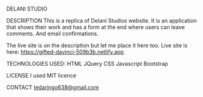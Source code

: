 DELANI STUDIO

DESCRIPTION
This is a replica of Delani Studios website. It is an application that shows their work and has a form at the end where users can leave comments. And email confirmations.

The live site is on the description but let me place it here too. 
Live site is here: https://gifted-davinci-509b3b.netlify.app

TECHNOLOGIES USED:
HTML
JQuery
CSS
Javascript
Bootstrap

LICENSE
I used MIT licence

CONTACT
tedaringo638@gmail.com
